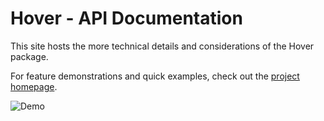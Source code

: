 # Hover - API Documentation

This site hosts the more technical details and considerations of the Hover package.

For feature demonstrations and quick examples, check out the [project homepage](https://github.com/phurwicz/hover).

![Demo](docs/images/app-linked-annotator.gif)
